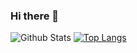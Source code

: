### Hi there 👋

<!--
**katanabe/katanabe** is a ✨ _special_ ✨ repository because its `README.md` (this file) appears on your GitHub profile.

Here are some ideas to get you started:

- 🔭 I’m currently working on ...
- 🌱 I’m currently learning ...
- 👯 I’m looking to collaborate on ...
- 🤔 I’m looking for help with ...
- 💬 Ask me about ...
- 📫 How to reach me: ...
- 😄 Pronouns: ...
- ⚡ Fun fact: ...
-->

![Github Stats](https://github-readme-stats.vercel.app/api?username=katanabe&show_icons=true&count_private=true&custom_title=katanabe%27s%20Github%20Stats&theme=tokyonight)
[![Top Langs](https://github-readme-stats.vercel.app/api/top-langs/?username=katanabe&langs_count=10&layout=compact&theme=tokyonight)](https://github.com/anuraghazra/github-readme-stats)
